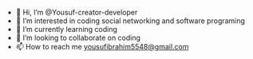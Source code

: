 - 👋 Hi, I’m @Yousuf-creator-developer
- 👀 I’m interested in coding social networking and software programing 
- 🌱 I’m currently learning coding 
- 💞️ I’m looking to collaborate on coding
- 📫 How to reach me yousufibrahim5548@gmail.com

<!---
Yousuf-creator-developer/Yousuf-creator-developer is a ✨ special ✨ repository because its `README.md` (this file) appears on your GitHub profile.
You can click the Preview link to take a look at your changes.
--->
